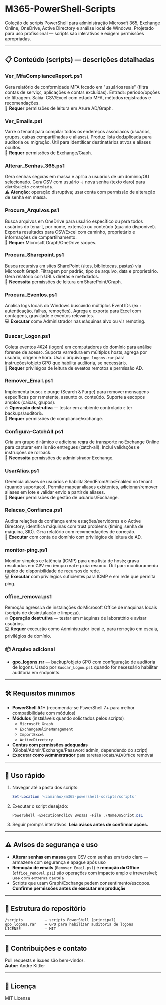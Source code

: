 # M365-PowerShell-Scripts

Coleção de scripts PowerShell para administração Microsoft 365, Exchange Online, OneDrive, Active Directory e análise local de Windows. Projetado para uso profissional — scripts são interativos e exigem permissões apropriadas.

---

## 📋 Conteúdo (scripts) — descrições detalhadas

### **Ver_MfaComplianceReport.ps1**
Gera relatório de conformidade MFA focado em "usuários reais" (filtra contas de serviço, aplicações e contas excluídas). Entrada: período/opções de filtragem. Saída: CSV/Excel com estado MFA, métodos registrados e recomendações.  
🔑 **Requer** permissões de leitura em Azure AD/Graph.

### **Ver_Emails.ps1**
Varre o tenant para compilar todos os endereços associados (usuários, grupos, caixas compartilhadas e aliases). Produz lista deduplicada para auditoria ou migração. Útil para identificar destinatários ativos e aliases ocultos.  
🔑 **Requer** permissões de Exchange/Graph.

### **Alterar_Senhas_365.ps1**
Gera senhas seguras em massa e aplica a usuários de um domínio/OU selecionado. Gera CSV com usuário → nova senha (texto claro) para distribuição controlada.  
⚠️ **Atenção:** operação disruptiva; usar conta com permissão de alteração de senha em massa.

### **Procura_Arquivos.ps1**
Busca arquivos em OneDrive para usuário específico ou para todos usuários do tenant, por nome, extensão ou conteúdo (quando disponível). Exporta resultados para CSV/Excel com caminho, proprietário e informações de compartilhamento.  
🔑 **Requer** Microsoft Graph/OneDrive scopes.

### **Procura_Sharepoint.ps1**
Busca recursiva em sites SharePoint (sites, bibliotecas, pastas) via Microsoft Graph. Filtragem por padrão, tipo de arquivo, data e proprietário. Gera relatório com URLs diretas e metadados.  
🔑 **Necessita** permissões de leitura em SharePoint/Graph.

### **Procura_Eventos.ps1**
Analisa logs locais do Windows buscando múltiplos Event IDs (ex.: autenticação, falhas, remoções). Agrega e exporta para Excel com contagens, gravidade e eventos relevantes.  
💻 **Executar** como Administrador nas máquinas alvo ou via remoting.

### **Buscar_Logon.ps1**
Coleta eventos 4624 (logon) em computadores do domínio para análise forense de acesso. Suporta varredura em múltiplos hosts, agrega por usuário, origem e hora. Usa o arquivo `gpo_logons.rar` para instruções/objeto GPO que habilita auditoria, se necessário.  
🔑 **Requer** privilégios de leitura de eventos remotos e permissão AD.

### **Remover_Email.ps1**
Implementa busca e purge (Search & Purge) para remover mensagens específicas por remetente, assunto ou conteúdo. Suporte a escopos amplos (caixas, grupos).  
🔥 **Operação destrutiva** — testar em ambiente controlado e ter backups/auditoria.  
🔑 **Requer** permissões de compliance/exchange.

### **Configura-CatchAll.ps1**
Cria um grupo dinâmico e adiciona regra de transporte no Exchange Online para capturar emails não entregues (catch‑all). Inclui validações e instruções de rollback.  
🔑 **Necessita** permissões de administrador Exchange.

### **UsarAlias.ps1**
Gerencia aliases de usuários e habilita SendFromAliasEnabled no tenant (quando suportado). Permite mapear aliases existentes, adicionar/remover aliases em lote e validar envio a partir de aliases.  
🔑 **Requer** permissões de gestão de usuários/Exchange.

### **Relacao_Confianca.ps1**
Audita relações de confiança entre estações/servidores e o Active Directory, identifica máquinas com trust problems (timing, senha de máquina, SID). Gera relatório com recomendações de correção.  
🔑 **Executar** com conta de domínio com privilégios de leitura de AD.

### **monitor-ping.ps1**
Monitor simples de latência (ICMP) para uma lista de hosts; grava resultados em CSV em tempo real e plota resumo. Útil para monitoramento rápido de disponibilidade de recursos de rede.  
💻 **Executar** com privilégios suficientes para ICMP e em rede que permita ping.

### **office_removal.ps1**
Remoção agressiva de instalações do Microsoft Office de máquinas locais (scripts de desinstalação e limpeza).  
🔥 **Operação destrutiva** — testar em máquinas de laboratório e avisar usuários.  
💻 **Requer** execução como Administrador local e, para remoção em escala, privilégios de domínio.

### 📦 Arquivo adicional
- **gpo_logons.rar** — backup/objeto GPO com configuração de auditoria de logons. Usado por `Buscar_Logon.ps1` quando for necessário habilitar auditoria em endpoints.

---

## 🛠️ Requisitos mínimos

- **PowerShell 5.1+** (recomenda-se PowerShell 7+ para melhor compatibilidade com módulos)
- **Módulos** (instaláveis quando solicitados pelos scripts):
  - `Microsoft.Graph`
  - `ExchangeOnlineManagement`
  - `ImportExcel`
  - `ActiveDirectory`
- **Contas com permissões adequadas** (Global/Admin/Exchange/Password admin, dependendo do script)
- **Executar como Administrador** para tarefas locais/AD/Office removal

---

## 🚀 Uso rápido

1. Navegar até a pasta dos scripts:
   ```powershell
   Set-Location '<caminho>/m365-powershell-scripts/scripts'
   ```

2. Executar o script desejado:
   ```powershell
   PowerShell -ExecutionPolicy Bypass -File .\NomeDoScript.ps1
   ```

3. Seguir prompts interativos. **Leia avisos antes de confirmar ações.**

---

## ⚠️ Avisos de segurança e uso

- **Alterar senhas em massa** gera CSV com senhas em texto claro — armazene com segurança e apague após uso
- **Remoção de emails** (`Remover_Email.ps1`) e **remoção do Office** (`office_removal.ps1`) são operações com impacto amplo e irreversível; use com extrema cautela
- Scripts que usam Graph/Exchange pedem consentimento/escopos. **Confirme permissões antes de executar em produção**

---

## 📂 Estrutura do repositório

```
/scripts          — scripts PowerShell (principal)
gpo_logons.rar    — GPO para habilitar auditoria de logons
LICENSE           — MIT
```

---

## 🤝 Contribuições e contato

Pull requests e issues são bem-vindos.  
**Autor:** Andre Kittler

---

## 📄 Licença

MIT License

